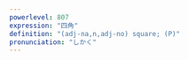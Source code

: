 ```yaml
---
powerlevel: 807
expression: "四角"
definition: "(adj-na,n,adj-no) square; (P)"
pronunciation: "しかく"
---
```

